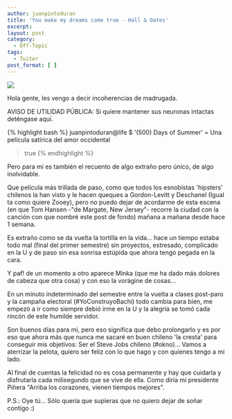 ```yaml
---
author: juanpintoduran
title: 'You make my dreams come true - Hall & Oates'
excerpt:
layout: post
category:
  - Off-Topic
tags:
  - Tuiter
post_format: [ ]
---
```

[![][1]][1]

Hola gente, les vengo a decir incoherencias de madrugada. 

AVISO DE UTILIDAD PÚBLICA: Si quiere mantener sus neuronas intactas deténgase aquí.

{% highlight bash %}
juanpintoduran@life $ '(500) Days of Summer' = Una película satírica del amor occidental
> true
{% endhighlight %}

Pero para mí es también el recuento de algo extraño pero único, de algo inolvidable.

Que película más trillada de paso, como que todos los esnobistas 'hipsters' chilenos la han visto y le hacen queques a Gordon-Levitt y Deschanel (Igual ta como quiere Zooey), pero no puedo dejar de acordarme de esta escena (en que Tom Hansen -"de Margate, New Jersey"- recorre la ciudad con la canción con que nombré este post de fondo) mañana a mañana desde hace 1 semana.

Es extraño como se da vuelta la tortilla en la vida... hace un tiempo estaba todo mal (final del primer semestre) sin proyectos, estresado, complicado en la U y de paso sin esa sonrisa estúpida que ahora tengo pegada en la cara.

Y paf! de un momento a otro aparece Minka (que me ha dado más dolores de cabeza que otra cosa) y con eso la vorágine de cosas...

En un minuto indeterminado del semestre entre la vuelta a clases post-paro y la campaña electoral (#YoConstruyoBachi) todo cambia para bien, me empezó a ir como siempre debió irme en la U y la alegría se tomó cada rincón de este humilde servidor.

Son buenos días para mi, pero eso significa que debo prolongarlo y es por eso que ahora más que nunca me sacaré en buen chileno 'la cresta' para conseguir mis objetivos: Ser el Steve Jobs chileno (#okno)... Vamos a aterrizar la pelota, quiero ser feliz con lo que hago y con quienes tengo a mi lado.

Al final de cuentas la felicidad no es cosa permanente y hay que cuidarla y disfrutarla cada milisegundo que se vive de ella. Como diría mi presidente Piñera "Arriba los corazones, vienen tiempos mejores".

P.S.: Oye tú... Sólo quería que supieras que no quiero dejar de soñar contigo :)

 [1]: http://cabargas.com/images/days-of-summer.jpg